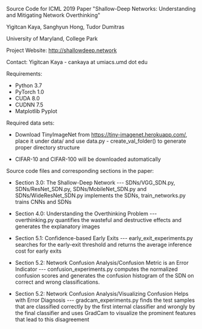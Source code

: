 Source Code for ICML 2019 Paper "Shallow-Deep Networks: Understanding and Mitigating Network Overthinking"

Yigitcan Kaya, Sanghyun Hong, Tudor Dumitras

University of Maryland, College Park

Project Website: http://shallowdeep.network

Contact: Yigitcan Kaya - cankaya at umiacs.umd dot edu


Requirements:
- Python 3.7
- PyTorch 1.0
- CUDA 8.0
- CUDNN 7.5
- Matplotlib Pyplot

Required data sets:
- Download TinyImageNet from https://tiny-imagenet.herokuapp.com/, place it under data/ and use data.py - create_val_folder() to generate proper directory structure

- CIFAR-10 and CIFAR-100 will be downloaded automatically


Source code files and corresponding sections in the paper:

- Section 3.0: The Shallow-Deep Network --- SDNs/VGG_SDN.py, SDNs/ResNet_SDN.py, SDNs/MobileNet_SDN.py and SDNs/WideResNet_SDN.py implements the SDNs, train_networks.py trains CNNs and SDNs

- Section 4.0: Understanding the Overthinking Problem  --- overthinking.py quantifies the wasteful and destructive effects and generates the explanatory images

- Section 5.1: Confidence-based Early Exits --- early_exit_experiments.py searches for the early-exit threshold and returns the average inference cost for early exits

- Section 5.2: Network Confusion Analysis/Confusion Metric is an Error Indicator --- confusion_experiments.py computes the normalized confusion scores and generates the confusion histogram of the SDN on correct and wrong classifications.

- Section 5.2: Network Confusion Analysis/Visualizing Confusion Helps with Error Diagnosis --- gradcam_experiments.py finds the test samples that are classified correctly by the first internal classifier and wrongly by the final classifier and uses GradCam to visualize the prominent features that lead to this disagreement






